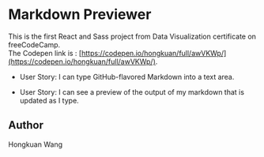 # Markdown Previewer

This is the first React and Sass project from Data Visualization certificate on freeCodeCamp.<br />
The Codepen link is : [https://codepen.io/hongkuan/full/awVKWp/](https://codepen.io/hongkuan/full/awVKWp/).

* User Story: I can type GitHub-flavored Markdown into a text area.

* User Story: I can see a preview of the output of my markdown that is updated as I type.


## Author

Hongkuan Wang
